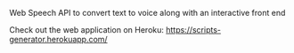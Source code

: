 Web Speech API to convert text to voice along with an interactive front end

Check out the web application on Heroku:
https://scripts-generator.herokuapp.com/
